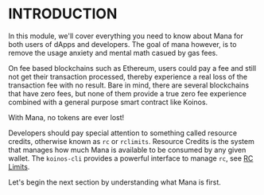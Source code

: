 # INTRODUCTION

In this module, we'll cover everything you need to know about Mana for both users of dApps and developers. The goal of mana however, is to remove the usage anxiety and mental math casued by gas fees. 

On fee based blockchains such as Ethereum, users could pay a fee and still not get their transaction processed, thereby experience a real loss of the transaction fee with no result. Bare in mind, there are several blockchains that have zero fees, but none of them provide a true zero fee experience combined with a general purpose smart contract like Koinos. 

With Mana, no tokens are ever lost!

Developers should pay special attention to something called resource credits, otherwise known as `rc` or `rclimits`. Resource Credits is the system that manages how much Mana is available to be consumed by any given wallet. The `koinos-cli` provides a powerful interface to manage `rc`, see [RC Limits](/M1/6_set-rclimit.md).

Let's begin the next section by understanding what Mana is first.
